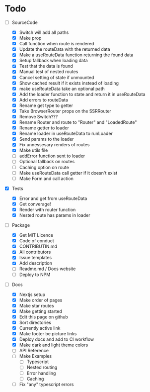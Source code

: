 # Todo

- [ ] SourceCode

  - [x] Switch will add all paths
  - [x] Make prop
  - [x] Call function when route is rendered
  - [x] Update the routeData with the returned data
  - [x] Make a useRouteData function returning the found data
  - [x] Setup fallback when loading data
  - [x] Test that the data is found
  - [x] Manual test of nested routes
  - [x] Cancel setting of state if unmounted
  - [x] Show cached result if it exists instead of loading
  - [x] make useRouteData take an optional path
  - [x] Add the loader function to state and return it in useRouteData
  - [x] Add errors to routeData
  - [x] Rename get type to getter
  - [x] Take BrowserRouter props on the SSRRouter
  - [x] Remove Switch???
  - [x] Rename Router and route to "Router" and "LoadedRoute"
  - [x] Rename getter to loader
  - [x] Rename loader in useRouteData to runLoader
  - [x] Send params to the loader
  - [x] Fix unnessesary renders of routes
  - [x] Make utils file
  - [ ] addError function sent to loader
  - [ ] Optional fallback on routes
  - [ ] Caching option on route
  - [ ] Make useRouteData call getter if it doesn't exist
  - [ ] Make Form and call action

- [x] Tests

  - [x] Error and get from useRouteData
  - [x] Get converage!
  - [x] Render with router function
  - [x] Nested route has params in loader

- [ ] Package

  - [x] Get MIT Licence
  - [x] Code of conduct
  - [x] CONTRIBUTIN.md
  - [x] All contributors
  - [x] Issue templates
  - [x] Add description
  - [ ] Readme.md / Docs website
  - [ ] Deploy to NPM

- [ ] Docs
  - [x] Nextjs setup
  - [x] Make order of pages
  - [x] Make star routes
  - [x] Make getting started
  - [x] Edit this page on github
  - [x] Sort directories
  - [x] Currently active link
  - [x] Make footer be picture links
  - [x] Deploy docs and add to CI workflow
  - [x] Make dark and light theme colors
  - [ ] API Reference
  - [ ] Make Examples
    - [ ] Typescript
    - [ ] Nested routing
    - [ ] Error handling
    - [ ] Caching
  - [ ] Fix "any" typescript errors
